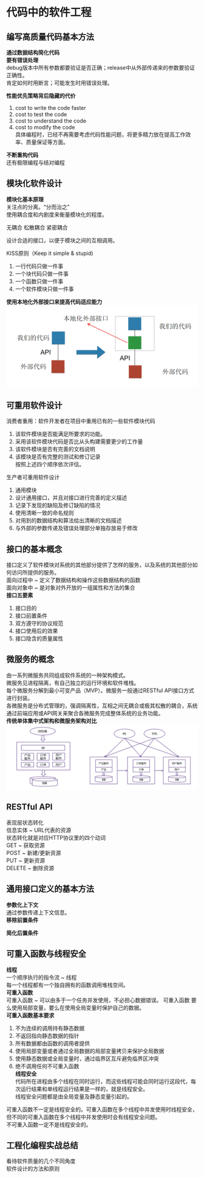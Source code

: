 # 代码中的软件工程 

## 编写高质量代码基本方法  
**通过数据结构简化代码**  
**要有错误处理**   
debug版本中所有参数都要验证是否正确；release中从外部传递来的参数要验证正确性。    
肯定如何时用断言；可能发生时用错误处理。  

**性能优先策略背后隐藏的代价**  
1. cost to write the code faster   
2. cost to test the code   
3. cost to understand the code   
4. cost to modify the code   
具体编程时，已经不再需要考虑代码性能问题，将更多精力放在提高工作效率、质量保证等方面。    

**不断重构代码**   
还有极限编程与结对编程  

## 模块化软件设计  
**模块化基本原理**  
关注点的分离。“分而治之”  
使用耦合度和内剧度来衡量模块化的程度。  

无耦合  松散耦合  紧密耦合  

设计合适的接口，以便于模块之间的互相调用。  

KISS原则（Keep it simple & stupid)   
1. 一行代码只做一件事  
2. 一个块代码只做一件事  
3. 一个函数只做一件事  
4. 一个软件模块只做一件事    

**使用本地化外部接口来提高代码适应能力**  
![](../../attachments/2021-07-16-10-24-57.png) 

## 可重用软件设计  
消费者重用：软件开发者在项目中重用已有的一些软件模块代码  
1. 该软件模块是否能满足所要求的功能。  
2. 采用该软件模块代码是否比从头构建需要更少的工作量  
3. 该软件模块是否有完善的文档说明  
4. 该模块是否有完整的测试和修订记录  
按照上述四个顺序依次评估。   

生产者可重用软件设计  
1. 通用模块
2. 设计通用接口，并且对接口进行完善的定义描述  
3. 记录下发现的缺陷及修订缺陷的情况  
4. 使用清晰一致的命名规则 
5. 对用到的数据结构和算法给出清晰的文档描述  
6. 与外部的参数传递及错误处理部分单独存放易于修改  

## 接口的基本概念 
接口定义了软件模块对系统的其他部分提供了怎样的服务，以及系统的其他部分如何访问所提供的服务。  
面向过程中 ~ 定义了数据结构和操作这些数据结构的函数  
面向对象中 ~ 是对象对外开放的一组属性和方法的集合   
**接口五要素**  
1. 接口目的
2. 接口前置条件
3. 双方遵守的协议规范 
4. 接口使用后的效果
5. 接口隐含的质量属性  

## 微服务的概念  
由一系列微服务共同组成软件系统的一种架构模式。  
微服务见进程隔离，有自己独立的运行环境和软件堆栈。  
每个微服务分解到最小可变产品（MVP）。微服务一般通过RESTful API接口方式进行封装。  
各微服务是分布式管理的，强调隔离性，互相之间无耦合或极其松散的耦合，系统通过前端应用或API网关来聚合各微服务完成整体系统的业务功能。  
**传统单体集中式架构和微服务架构对比**  
![](../../attachments/2021-07-16-11-05-49.png)   

## RESTful API  
表现层状态转化  
信息实体 ~ URL代表的资源  
状态转化就是对应HTTP协议里的四个动词  
GET ~ 获取资源  
POST ~ 新建/更新资源  
PUT ~ 更新资源  
DELETE ~ 删除资源  

## 通用接口定义的基本方法  
**参数化上下文**  
通过参数传递上下文信息。  
**移除前置条件**  

**简化后置条件**  

## 可重入函数与线程安全  
**线程**  
一个顺序执行的指令流 ~ 线程  
每一个线程都有一个独自拥有的函数调用堆栈空间。    
**可重入函数**  
可重入函数 ~ 可以由多于一个任务并发使用，不必担心数据错误。
可重入函数 要么使用局部变量，要么在使用全局变量时保护自己的数据。  
**可重入函数基本要求**
1. 不为连续的调用持有静态数据  
2. 不返回指向静态数据的指针  
3. 所有数据都由函数的调用者提供  
4. 使用局部变量或者通过全局数据的局部变量拷贝来保护全局数据  
5. 使用静态数据或全局变量时，通过临界区互斥避免临界区冲突
6. 绝不调用任何不可重入函数  
**线程安全**  
代码所在进程由多个线程在同时运行，而这些线程可能会同时运行这段代，每次运行结果和单线程运行结果是一样的，就是线程安全。  
线程安全问题都是由全局变量及静态变量引起的。  

可重入函数不一定是线程安全的。可重入函数在多个线程中并发使用时线程安全，但不同的可重入函数在多个线程中并发使用时会有线程安全问题。  
不可重入函数一定不是线程安全的。  

## 工程化编程实战总结  
看待软件质量的几个不同角度  
软件设计的方法和原则  

